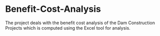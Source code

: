 # Benefit-Cost-Analysis

The project deals with the benefit cost analysis of the Dam Construction Projects which is computed using the Excel tool for analysis.
